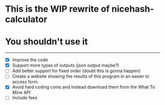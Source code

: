 # This is the WIP rewrite of nicehash-calculator

# You shouldn't use it

---

- [X] Improve the code
- [X] Support more types of outputs (json output maybe?)
- [ ] Add better support for fixed order (doubt this is gonna happen)
- [ ] Create a website showing the results of this program in an easier to access form.
- [X] Avoid hard coding coins and instead download them from the What To Mine API
- [ ] Include fees
